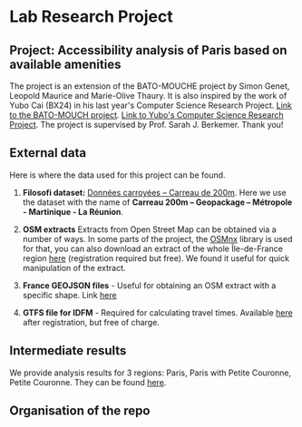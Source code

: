 # Lab Research Project

## Project: Accessibility analysis of Paris based on available amenities 

The project is an extension of the BATO-MOUCHE project by Simon Genet, Leopold Maurice and Marie-Olive Thaury. It is also inspired by the work of Yubo Cai (BX24) in his last year's Computer Science Research Project. [Link to the BATO-MOUCH project](https://github.com/LeoMaurice/BATO-MOUCHE-Stat-App). [Link to Yubo's Computer Science Research Project](https://github.com/yubocai-poly/BATO-MOUTCHE-Extension). The project is supervised by Prof. Sarah J. Berkemer. Thank you! 

## External data
Here is where the data used for this project can be found.

1. **Filosofi dataset:** [Données carroyées – Carreau de 200m](https://www.insee.fr/fr/statistiques/4176290?sommaire=4176305#consulter). Here we use the dataset with the name of **Carreau 200m – Geopackage – Métropole - Martinique - La Réunion**.

2. **OSM extracts** Extracts from Open Street Map can be obtained via a number of ways. In some parts of the project, the [OSMnx](https://osmnx.readthedocs.io/en/stable/) library is used for that, you can also download an extract of the whole 
Île-de-France region [here](https://www.interline.io/) (registration required but free). We found it useful for quick manipulation of the extract.


5.  **France GEOJSON files** - Useful for obtaining an OSM extract with a specific shape. Link [here](https://france-geojson.gregoiredavid.fr/)

6.  **GTFS file for IDFM** - Required for calculating travel times. Available [here](https://data.iledefrance-mobilites.fr/explore/dataset/offre-horaires-tc-gtfs-idfm/information/) after registration, but free of charge.

 ## Intermediate results
We provide analysis results for 3 regions: Paris, Paris with Petite Couronne, Petite Couronne. They can be found [here](haha). 

## Organisation of the repo
